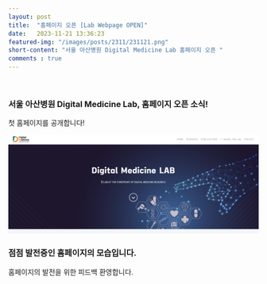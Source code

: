 ```yaml
---
layout: post
title:  "홈페이지 오픈 [Lab Webpage OPEN]"
date:   2023-11-21 13:36:23
featured-img: "/images/posts/2311/231121.png"
short-content: "서울 아산병원 Digital Medicine Lab 홈페이지 오픈 "
comments : true
---
```




<span class="image featured"><img src="/images/posts/2311/231121.png" alt=""></span>

### 서울 아산병원 Digital Medicine Lab, 홈페이지 오픈 소식!
첫 홈페이지를 공개합니다! 

<span class="image featured"><img src="/images/posts/2311/new_231121.png" alt="" style='height: 200px;'></span>

### 점점 발전중인 홈페이지의 모습입니다.  
홈페이지의 발전을 위한 피드백 환영합니다.  